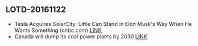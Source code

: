 ## LOTD-20161122

-  Tesla Acquires SolarCity: Little Can Stand in Elon Musk's Way When He Wants Something  (cnbc.com)  [LINK](https://slashdot.org/story/16/11/21/1551240/tesla-acquires-solarcity-little-can-stand-in-elon-musks-way-when-he-wants-something)
- Canada will dump its coal power plants by 2030 [LINK](http://arstechnica.com/science/2016/11/canada-will-dump-its-coal-power-plants-by-2030/)
